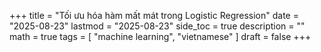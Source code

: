 +++
title = "Tối ưu hóa hàm mất mát trong Logistic Regression"
date = "2025-08-23"
lastmod = "2025-08-23"
side_toc = true
description = ""
math = true
tags = [ 
    "machine learning",
    "vietnamese"
]
draft = false 
+++
